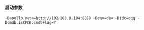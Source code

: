 #### 启动参数
````
-Dapollo.meta=http://192.168.0.194:8080 -Denv=dev -Didc=qqq -Dcmdb.isCMDB.cmdbFlag=Y
````
